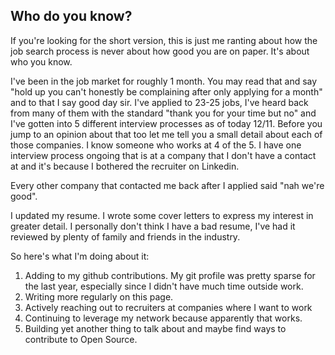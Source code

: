 ## Who do you know?
If you're looking for the short version, this is just me ranting about how the job search process is never about how good you are on paper. It's about who you know.

I've been in the job market for roughly 1 month. You may read that and say "hold up you can't honestly be complaining after only applying for a month" and to that I say good day sir. I've applied to 23-25 jobs, I've heard back from many of them with the standard "thank you for your time but no" and I've gotten into 5 different interview processes as of today 12/11. Before you jump to an opinion about that too let me tell you a small detail about each of those companies. I know someone who works at 4 of the 5. I have one interview process ongoing that is at a company that I don't have a contact at and it's because I bothered the recruiter on Linkedin. 

Every other company that contacted me back after I applied said "nah we're good".

I updated my resume. I wrote some cover letters to express my interest in greater detail. I personally don't think I have a bad resume, I've had it reviewed by plenty of family and friends in the industry. 

So here's what I'm doing about it:

1. Adding to my github contributions. My git profile was pretty sparse for the last year, especially since I didn't have much time outside work.
1. Writing more regularly on this page. 
1. Actively reaching out to recruiters at companies where I want to work
1. Continuing to leverage my network because apparently that works. 
1. Building yet another thing to talk about and maybe find ways to contribute to Open Source.